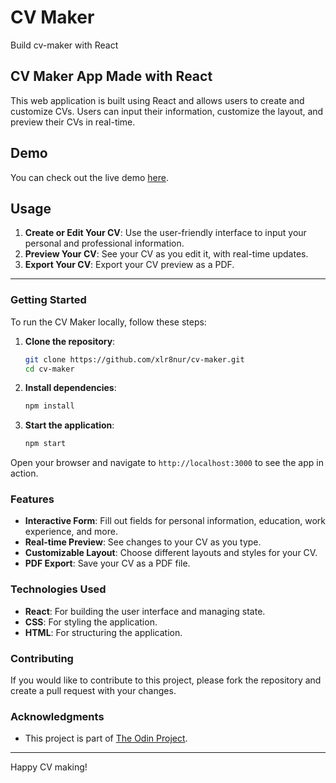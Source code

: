 # CV Maker

Build cv-maker with React

## CV Maker App Made with React

This web application is built using React and allows users to create and customize CVs. Users can input their information, customize the layout, and preview their CVs in real-time.

## Demo

You can check out the live demo [here](#).

## Usage

1. **Create or Edit Your CV**: Use the user-friendly interface to input your personal and professional information.
2. **Preview Your CV**: See your CV as you edit it, with real-time updates.
3. **Export Your CV**: Export your CV preview as a PDF.

---

### Getting Started

To run the CV Maker locally, follow these steps:

1. **Clone the repository**:
    ```bash
    git clone https://github.com/xlr8nur/cv-maker.git
    cd cv-maker
    ```

2. **Install dependencies**:
    ```bash
    npm install
    ```

3. **Start the application**:
    ```bash
    npm start
    ```

Open your browser and navigate to `http://localhost:3000` to see the app in action.

### Features

- **Interactive Form**: Fill out fields for personal information, education, work experience, and more.
- **Real-time Preview**: See changes to your CV as you type.
- **Customizable Layout**: Choose different layouts and styles for your CV.
- **PDF Export**: Save your CV as a PDF file.

### Technologies Used

- **React**: For building the user interface and managing state.
- **CSS**: For styling the application.
- **HTML**: For structuring the application.

### Contributing

If you would like to contribute to this project, please fork the repository and create a pull request with your changes.

### Acknowledgments

- This project is part of [The Odin Project](https://www.theodinproject.com/).

---

Happy CV making!
